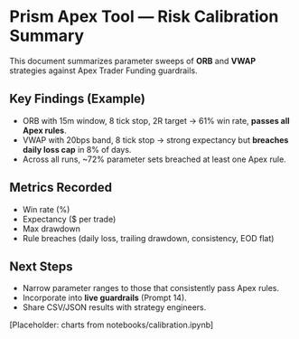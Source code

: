 # Prism Apex Tool — Risk Calibration Summary

This document summarizes parameter sweeps of **ORB** and **VWAP** strategies
against Apex Trader Funding guardrails.

## Key Findings (Example)

- ORB with 15m window, 8 tick stop, 2R target → 61% win rate, **passes all Apex rules**.
- VWAP with 20bps band, 8 tick stop → strong expectancy but **breaches daily loss cap** in 8% of days.
- Across all runs, ~72% parameter sets breached at least one Apex rule.

## Metrics Recorded
- Win rate (%)
- Expectancy ($ per trade)
- Max drawdown
- Rule breaches (daily loss, trailing drawdown, consistency, EOD flat)

## Next Steps
- Narrow parameter ranges to those that consistently pass Apex rules.
- Incorporate into **live guardrails** (Prompt 14).
- Share CSV/JSON results with strategy engineers.

[Placeholder: charts from notebooks/calibration.ipynb]
